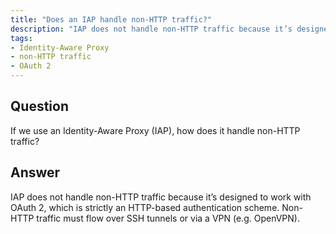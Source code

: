 ```yaml
---
title: "Does an IAP handle non-HTTP traffic?"
description: "IAP does not handle non-HTTP traffic because it’s designed to work with OAuth 2."
tags:
- Identity-Aware Proxy
- non-HTTP traffic
- OAuth 2
---
```


## Question

If we use an Identity-Aware Proxy (IAP), how does it handle non-HTTP traffic?

## Answer

IAP does not handle non-HTTP traffic because it’s designed to work with OAuth 2, which is strictly an HTTP-based authentication scheme. Non-HTTP traffic must flow over SSH tunnels or via a VPN (e.g. OpenVPN).
